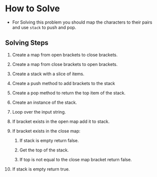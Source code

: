 # How to Solve

* For Solving this problem you should map the characters to their pairs and use `stack` to push and pop.

## Solving Steps

1. Create a map from open brackets to close brackets.

2. Create a map from close brackets to open brackets.

3. Create a stack with a slice of items.

4. Create a push method to add brackets to the stack

5. Create a pop method to return the top item of the stack.

6. Create an instance of the stack.

7. Loop over the input string.

8. If bracket exists in the open map add it to stack.

9. If bracket exists in the close map:

    1. If stack is empty return false.

    2. Get the top of the stack.

    3. If top is not equal to the close map bracket return false.

10. If stack is empty return true.